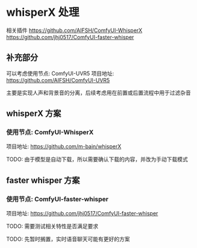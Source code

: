 # whisperX 处理
相关插件
https://github.com/AIFSH/ComfyUI-WhisperX
https://github.com/jhj0517/ComfyUI-faster-whisper

## 补充部分
可以考虑使用节点: ComfyUI-UVR5
项目地址: https://github.com/AIFSH/ComfyUI-UVR5

主要是实现人声和背景音的分离，后续考虑用在前置或后置流程中用于过滤杂音

## whisperX 方案
### 使用节点: ComfyUI-WhisperX
项目地址: https://github.com/m-bain/whisperX

TODO: 由于模型是自动下载，所以需要确认下载的内容，并改为手动下载模式

## faster whisper 方案
### 使用节点: ComfyUI-faster-whisper
项目地址: https://github.com/jhj0517/ComfyUI-faster-whisper


TODO: 需要测试相关特性是否满足要求

TODO: 先暂时搁置，实时语音聊天可能有更好的方案
